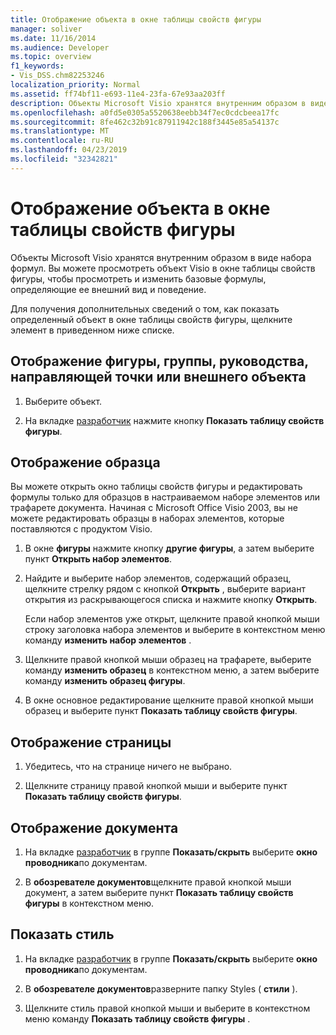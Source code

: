 ```yaml
---
title: Отображение объекта в окне таблицы свойств фигуры
manager: soliver
ms.date: 11/16/2014
ms.audience: Developer
ms.topic: overview
f1_keywords:
- Vis_DSS.chm82253246
localization_priority: Normal
ms.assetid: ff74bf11-e693-11e4-23fa-67e93aa203ff
description: Объекты Microsoft Visio хранятся внутренним образом в виде набора формул. Вы можете просмотреть объект Visio в окне таблицы свойств фигуры, чтобы просмотреть и изменить базовые формулы, определяющие ее внешний вид и поведение.
ms.openlocfilehash: a0fd5e0305a5520638eebb34f7ec0cdcbeea17fc
ms.sourcegitcommit: 8fe462c32b91c87911942c188f3445e85a54137c
ms.translationtype: MT
ms.contentlocale: ru-RU
ms.lasthandoff: 04/23/2019
ms.locfileid: "32342821"
---
```

# <a name="show-an-object-in-the-shapesheet-window"></a>Отображение объекта в окне таблицы свойств фигуры

Объекты Microsoft Visio хранятся внутренним образом в виде набора формул. Вы можете просмотреть объект Visio в окне таблицы свойств фигуры, чтобы просмотреть и изменить базовые формулы, определяющие ее внешний вид и поведение.
  
Для получения дополнительных сведений о том, как показать определенный объект в окне таблицы свойств фигуры, щелкните элемент в приведенном ниже списке.
  
## <a name="show-a-shape-group-guide-guide-point-or-foreign-object"></a>Отображение фигуры, группы, руководства, направляющей точки или внешнего объекта

1. Выберите объект.
    
2. На вкладке [разработчик](run-in-developer-mode-display-the-developer-tab.md) нажмите кнопку **Показать таблицу свойств фигуры**.
    
## <a name="show-a-master"></a>Отображение образца

Вы можете открыть окно таблицы свойств фигуры и редактировать формулы только для образцов в настраиваемом наборе элементов или трафарете документа. Начиная с Microsoft Office Visio 2003, вы не можете редактировать образцы в наборах элементов, которые поставляются с продуктом Visio.
  
1. В окне **фигуры** нажмите кнопку **другие фигуры**, а затем выберите пункт **Открыть набор элементов**.
    
2. Найдите и выберите набор элементов, содержащий образец, щелкните стрелку рядом с кнопкой **Открыть** , выберите вариант открытия из раскрывающегося списка и нажмите кнопку **Открыть**. 
    
    Если набор элементов уже открыт, щелкните правой кнопкой мыши строку заголовка набора элементов и выберите в контекстном меню команду **изменить набор элементов** . 
    
3. Щелкните правой кнопкой мыши образец на трафарете, выберите команду **изменить образец** в контекстном меню, а затем выберите команду **изменить образец фигуры**.
    
4. В окне основное редактирование щелкните правой кнопкой мыши образец и выберите пункт **Показать таблицу свойств фигуры**.
    
## <a name="show-a-page"></a>Отображение страницы

1. Убедитесь, что на странице ничего не выбрано.
    
2. Щелкните страницу правой кнопкой мыши и выберите пункт **Показать таблицу свойств фигуры**.
    
## <a name="show-a-document"></a>Отображение документа

1. На вкладке [разработчик](run-in-developer-mode-display-the-developer-tab.md) в группе **Показать/скрыть** выберите **окно проводника**по документам.
    
2. В **обозревателе документов**щелкните правой кнопкой мыши документ, а затем выберите пункт **Показать таблицу свойств фигуры** в контекстном меню. 
    
## <a name="show-a-style"></a>Показать стиль

1. На вкладке [разработчик](run-in-developer-mode-display-the-developer-tab.md) в группе **Показать/скрыть** выберите **окно проводника**по документам.
    
2. В **обозревателе документов**разверните папку Styles ( **стили** ). 
    
3. Щелкните стиль правой кнопкой мыши и выберите в контекстном меню команду **Показать таблицу свойств фигуры** . 
    

